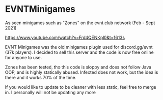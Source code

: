# EVNTMinigames
As seen minigames such as "Zones" on the evnt.club network (Feb - Sept 2021)

https://www.youtube.com/watch?v=Frd4QENKpl0&t=1613s

EVNT Minigames was the old minigames plugin used for discord.gg/evnt (37k players).
I decided to sell this server and the code is now free online for anyone to use.

Zones has been tested, tho this code is sloppy and does not follow Java OOP, and is highly statically abused.
Infected does not work, but the idea is there and it works 70% of the time.

If you would like to update to be cleaner with less static, feel free to merge in. 
I personally will not be updating any more 
